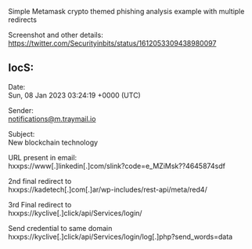Simple Metamask crypto themed phishing analysis example with multiple redirects

Screenshot and other details:  
https://twitter.com/Securityinbits/status/1612053309438980097

## IocS:

Date:  
Sun, 08 Jan 2023 03:24:19 +0000 (UTC)

Sender:  
notifications@m.traymail.io

Subject:  
New blockchain technology

URL present in email:  
hxxps://www[.]linkedin[.]com/slink?code=e_MZiMsk??4645874sdf

2nd final redirect to  
hxxps://kadetech[.]com[.]ar/wp-includes/rest-api/meta/red4/

3rd Final redirect to  
hxxps://kyclive[.]click/api/Services/login/

Send credential to same domain  
hxxps://kyclive[.]click/api/Services/login/log[.]php?send_words=data

